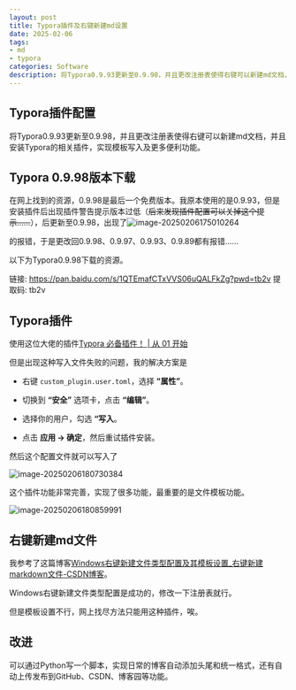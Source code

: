 ```yaml
---
layout: post
title: Typora插件及右键新建md设置
date: 2025-02-06
tags:
- md
- typora
categories: Software
description: 将Typora0.9.93更新至0.9.98，并且更改注册表使得右键可以新建md文档，并且安装Typora的相关插件，实现模板写入及更多便利功能
---
```


## Typora插件配置
将Typora0.9.93更新至0.9.98，并且更改注册表使得右键可以新建md文档，并且安装Typora的相关插件，实现模板写入及更多便利功能。
<!-- more -->

## Typora 0.9.98版本下载

在网上找到的资源，0.9.98是最后一个免费版本。我原本使用的是0.9.93，但是安装插件后出现插件警告提示版本过低（~~后来发现插件配置可以关掉这个提示……~~），后更新至0.9.98，出现了![image-20250206175010264](C:\Users\33405\AppData\Roaming\Typora\typora-user-images\image-20250206175010264.png)

的报错，于是更改回0.9.98、0.9.97、0.9.93、0.9.89都有报错……

以下为Typora0.9.98下载的资源。

链接: https://pan.baidu.com/s/1QTEmafCTxVVS06uQALFkZg?pwd=tb2v 提取码: tb2v 

## Typora插件

使用这位大佬的插件[Typora 必备插件！ | 从 01 开始](https://www.peterjxl.com/Markdown/typora_plugin/)

但是出现这种写入文件失败的问题，我的解决方案是

- 右键 `custom_plugin.user.toml`，选择 **“属性”**。

- 切换到 **“安全”** 选项卡，点击 **“编辑”**。

- 选择你的用户，勾选 **“写入**。

- 点击 **应用 → 确定**，然后重试插件安装。

然后这个配置文件就可以写入了

![image-20250206180730384](C:\Users\33405\AppData\Roaming\Typora\typora-user-images\image-20250206180730384.png)



这个插件功能非常完善，实现了很多功能，最重要的是文件模板功能。

![image-20250206180859991](C:\Users\33405\AppData\Roaming\Typora\typora-user-images\image-20250206180859991.png)

## 右键新建md文件

我参考了这篇博客[Windows右键新建文件类型配置及其模板设置_右键新建markdown文件-CSDN博客](https://blog.csdn.net/m0_43402033/article/details/129992547)。

Windows右键新建文件类型配置是成功的，修改一下注册表就行。

但是模板设置不行，网上找尽方法只能用这种插件，唉。

## 改进

可以通过Python写一个脚本，实现日常的博客自动添加头尾和统一格式，还有自动上传发布到GitHub、CSDN、博客园等功能。
